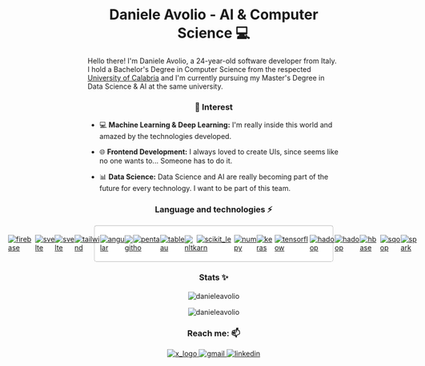 <h1 align="center"> Daniele Avolio - AI & Computer Science 💻 </h1>

<p text-align="center">Hello there! I'm Daniele Avolio, a 24-year-old software developer from Italy. I hold a Bachelor's Degree in Computer Science from the respected <a href="https://informatica.unical.it">University of Calabria</a> and I'm currently pursuing my Master's Degree in Data Science & AI at the same university. </p>

<h3 align=center>📃 Interest </h3>

* 💻 **Machine Learning & Deep Learning:** I'm really inside this world and amazed by the technologies developed.

* 🌐 **Frontend Development:** I always loved to create UIs, since seems like no one wants to... Someone has to do it.

* 📊 **Data Science:** Data Science and AI are really becoming part of the future for every technology. I want to be part of this team.


<h3 align=center> Language and technologies ⚡ </h3>

<div style="margin: 1em; padding: 1em; border-radius: 0.2em; box-shadow: 0px 0px 0px 0.2px black; background-color: white; display: flex; justify-content:center; align-items:center">
<!-- HTML / CSS -->
<a href="https://www.w3.org/html/" target="_blank" rel="noreferrer">
    <img src="https://raw.githubusercontent.com/devicons/devicon/master/icons/html5/html5-original-wordmark.svg" alt="html5" width="40" height="40"/>
</a>
<a href="https://www.w3schools.com/css/" target="_blank" rel="noreferrer">
    <img src="https://raw.githubusercontent.com/devicons/devicon/master/icons/css3/css3-original-wordmark.svg" alt="css3" width="40" height="40"/>
</a>

<!-- C++ -->
<a href="https://www.w3schools.com/cpp/" target="_blank" rel="noreferrer">
    <img src="https://raw.githubusercontent.com/devicons/devicon/master/icons/cplusplus/cplusplus-original.svg" alt="cplusplus" width="40" height="40"/>
</a>

<!-- Firebase -->
<a href="https://firebase.google.com/" target="_blank" rel="noreferrer">
    <img src="https://www.vectorlogo.zone/logos/firebase/firebase-icon.svg" alt="firebase" width="40" height="40"/>
</a>



<!-- Svelte-Kit -->
<a href="https://kit.svelte.dev/" target="_blank" rel="noreferrer">
    <img src="https://upload.wikimedia.org/wikipedia/commons/1/1b/Svelte_Logo.svg" alt="svelte" width="40" height="40"/>
</a>
<!-- Svelte -->
<a href="https://svelte.dev" target="_blank" rel="noreferrer">
    <img src="https://upload.wikimedia.org/wikipedia/commons/1/1b/Svelte_Logo.svg" alt="svelte" width="40" height="40"/>
</a>
  <!-- Tailwind CSS -->
    <a href="https://tailwindcss.com/" target="_blank" rel="noreferrer">
        <img src="https://www.svgrepo.com/show/374118/tailwind.svg" alt="tailwind" width="40" height="40"/>
    </a>


<!-- JavaScript -->
<a href="https://developer.mozilla.org/en-US/docs/Web/JavaScript" target="_blank" rel="noreferrer">
    <img src="https://raw.githubusercontent.com/devicons/devicon/master/icons/javascript/javascript-original.svg" alt="javascript" width="40" height="40"/>
</a>
<!-- TypeScript -->
<a href="https://www.typescriptlang.org/" target="_blank" rel="noreferrer">
    <img src="https://raw.githubusercontent.com/devicons/devicon/master/icons/typescript/typescript-original.svg" alt="typescript" width="40" height="40"/>
</a>
<!-- Angular -->
<a href="https://angular.io" target="_blank" rel="noreferrer">
    <img src="https://angular.io/assets/images/logos/angular/angular.svg" alt="angular" width="40" height="40"/>
</a>


<!-- Git -->
 <a href="https://git-scm.com/" target="_blank" rel="noreferrer">
     <img src="https://www.vectorlogo.zone/logos/git-scm/git-scm-icon.svg" alt="git" width="40" height="40"/>
</a>


<!-- Java -->
<a href="https://www.java.com" target="_blank" rel="noreferrer">
    <img src="https://raw.githubusercontent.com/devicons/devicon/master/icons/java/java-original.svg" alt="java" width="40" height="40"/>
</a>

<!-- Pentaho -->
<a href="https://www.hitachivantara.com/en-us/products/data-management-analytics/pentaho.html" target="_blank" rel="noreferrer">
    <img src="https://www.stonebranch.com/integration-hub/media/19/ee/83/1648220214/Pentaho%20Logo%20V2.svg" alt="pentaho" width="40" height="40"/>
</a>

<!-- Tableau -->
<a href="https://www.tableau.com/" target="_blank" rel="noreferrer">
    <img src="https://cdn.worldvectorlogo.com/logos/tableau-software.svg" alt="tableau" width="40" height="40"/>
</a>

<!-- Python -->
<a href="https://www.python.org" target="_blank" rel="noreferrer">
    <img src="https://raw.githubusercontent.com/devicons/devicon/master/icons/python/python-original.svg" alt="python" width="40" height="40"/>
</a>

<a href="https://www.nltk.org/" target="_blank" rel="noreferrer">
      <img src="https://miro.medium.com/v2/resize:fit:592/1*YM2HXc7f4v02pZBEO8h-qw.png" alt="nltk" width="40" height="40"/>
  </a>

<!-- Pandas -->
<a href="https://pandas.pydata.org/" target="_blank" rel="noreferrer">
    <img src="https://raw.githubusercontent.com/devicons/devicon/2ae2a900d2f041da66e950e4d48052658d850630/icons/pandas/pandas-original.svg" alt="pandas" width="40" height="40"/>
</a>
<!-- scikit-learn -->
<a href="https://scikit-learn.org/" target="_blank" rel="noreferrer">
    <img src="https://upload.wikimedia.org/wikipedia/commons/0/05/Scikit_learn_logo_small.svg" alt="scikit_learn" width="40" height="40"/>
</a>


<!-- NumPy -->
<a href="https://numpy.org/" target="_blank" rel="noreferrer">
    <img src="https://www.svgrepo.com/show/354127/numpy.svg" alt="numpy" width="40" height="40"/>
</a>

<!-- Keras -->
<a href="https://keras.io/" target="_blank" rel="noreferrer">
    <img src="https://upload.wikimedia.org/wikipedia/commons/c/c9/Keras_Logo.jpg" alt="keras" width="40" height="40"/>
</a>

<!-- TensorFlow -->
<a href="https://www.tensorflow.org" target="_blank" rel="noreferrer">
    <img src="https://www.vectorlogo.zone/logos/tensorflow/tensorflow-icon.svg" alt="tensorflow" width="40" height="40"/>
</a>

<a href="https://hadoop.apache.org/" target="_blank" rel="noreferrer">
       <img src="https://www.vectorlogo.zone/logos/apache_hadoop/apache_hadoop-icon.svg" alt="hadoop" width="40" height="40"/>
   </a>

 <!-- Hadoop -->
 <a href="https://hadoop.apache.org/" target="_blank" rel="noreferrer">
     <img src="https://www.vectorlogo.zone/logos/apache_hadoop/apache_hadoop-icon.svg" alt="hadoop" width="40" height="40"/>
 </a>
 <!-- MySQL -->
 <a href="https://www.mysql.com/" target="_blank" rel="noreferrer">
     <img src="https://raw.githubusercontent.com/devicons/devicon/master/icons/mysql/mysql-original-wordmark.svg" alt="mysql" width="40" height="40"/>
 </a>
 <!-- HBase -->
 <a href="https://hbase.apache.org/" target="_blank" rel="noreferrer">
     <img src="https://avatars.githubusercontent.com/u/49303554?v=4" alt="hbase" width="40" height="40"/>
 </a>
 <!-- Sqoop -->
 <a href="https://sqoop.apache.org/" target="_blank" rel="noreferrer">
     <img src="https://upload.wikimedia.org/wikipedia/commons/b/b4/Apache_Sqoop_logo.svg" alt="sqoop" width="40" height="40"/>
 </a>
 <!-- Spark -->
 <a href="https://spark.apache.org/" target="_blank" rel="noreferrer">
     <img src="https://upload.wikimedia.org/wikipedia/commons/thumb/f/f3/Apache_Spark_logo.svg/1200px-Apache_Spark_logo.svg.png" alt="spark" width="40" height="40"/>
 </a>

</div>


<h3 align="center"> Stats ✨ </h3>
<div>
 <p align="center"><img align="center" src="https://github-readme-stats.vercel.app/api/top-langs/?username=danieleavolio&layout=compact" alt="danieleavolio" /></p>
 <p align="center"><img align="center" src="https://github-readme-streak-stats.herokuapp.com/?user=danieleavolio" alt="danieleavolio" /></p>
</div>

<h3 align=center>Reach me: 📫 </h3> 
<div align="center">
    <!-- X Logo -->
    <a href="https://twitter.com/avolio_daniele" target="_blank" rel="noreferrer">
        <img src="https://upload.wikimedia.org/wikipedia/commons/thumb/5/5a/X_icon_2.svg/2048px-X_icon_2.svg.png" alt="x_logo" width="40" height="40"/>
    </a>
    <!-- Gmail -->
    <a href="mailto:daniele.avolio14@gmail.com" target="_blank" rel="noreferrer">
        <img src="https://upload.wikimedia.org/wikipedia/commons/thumb/7/7e/Gmail_icon_%282020%29.svg/2560px-Gmail_icon_%282020%29.svg.png" alt="gmail" width="40" height="40"/>
    </a>
    <!-- Linkedin -->
    <a href="https://www.linkedin.com/in/daniele-avolio-465aba145/" target="_blank" rel="noreferrer">
        <img src="https://upload.wikimedia.org/wikipedia/commons/thumb/c/ca/LinkedIn_logo_initials.png/480px-LinkedIn_logo_initials.png" alt="linkedin" width="40" height="40"/>
    </a>
</div>

<!--
 ![Haany's github stats](https://github-readme-stats.vercel.app/api?username=danieleavolio&show_icons=true&hide=[%22issues%22])
-->




